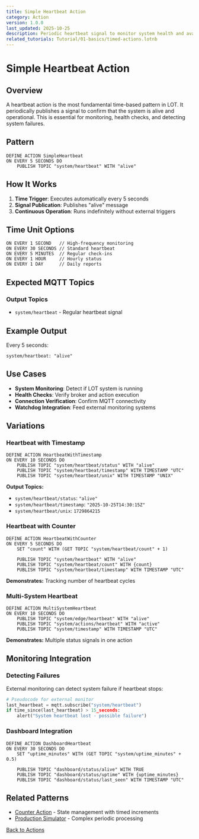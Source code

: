 ```yaml
---
title: Simple Heartbeat Action
category: Action
version: 1.0.0
last_updated: 2025-10-25
description: Periodic heartbeat signal to monitor system health and availability
related_tutorials: Tutorial/01-basics/timed-actions.lotnb
---
```


# Simple Heartbeat Action

## Overview

A heartbeat action is the most fundamental time-based pattern in LOT. It periodically publishes a signal to confirm that the system is alive and operational. This is essential for monitoring, health checks, and detecting system failures.

## Pattern

```lot
DEFINE ACTION SimpleHeartbeat
ON EVERY 5 SECONDS DO
    PUBLISH TOPIC "system/heartbeat" WITH "alive"
```

## How It Works

1. **Time Trigger**: Executes automatically every 5 seconds
2. **Signal Publication**: Publishes "alive" message
3. **Continuous Operation**: Runs indefinitely without external triggers

## Time Unit Options

```lot
ON EVERY 1 SECOND   // High-frequency monitoring
ON EVERY 30 SECONDS // Standard heartbeat
ON EVERY 5 MINUTES  // Regular check-ins
ON EVERY 1 HOUR     // Hourly status
ON EVERY 1 DAY      // Daily reports
```

## Expected MQTT Topics

### Output Topics
- `system/heartbeat` - Regular heartbeat signal

## Example Output

Every 5 seconds:
```
system/heartbeat: "alive"
```

## Use Cases

- **System Monitoring**: Detect if LOT system is running
- **Health Checks**: Verify broker and action execution
- **Connection Verification**: Confirm MQTT connectivity
- **Watchdog Integration**: Feed external monitoring systems

## Variations

### Heartbeat with Timestamp

```lot
DEFINE ACTION HeartbeatWithTimestamp
ON EVERY 10 SECONDS DO
    PUBLISH TOPIC "system/heartbeat/status" WITH "alive"
    PUBLISH TOPIC "system/heartbeat/timestamp" WITH TIMESTAMP "UTC"
    PUBLISH TOPIC "system/heartbeat/unix" WITH TIMESTAMP "UNIX"
```

**Output Topics:**
- `system/heartbeat/status`: `"alive"`
- `system/heartbeat/timestamp`: `"2025-10-25T14:30:15Z"`
- `system/heartbeat/unix`: `1729864215`

### Heartbeat with Counter

```lot
DEFINE ACTION HeartbeatWithCounter
ON EVERY 5 SECONDS DO
    SET "count" WITH (GET TOPIC "system/heartbeat/count" + 1)
    
    PUBLISH TOPIC "system/heartbeat" WITH "alive"
    PUBLISH TOPIC "system/heartbeat/count" WITH {count}
    PUBLISH TOPIC "system/heartbeat/timestamp" WITH TIMESTAMP "UTC"
```

**Demonstrates:** Tracking number of heartbeat cycles

### Multi-System Heartbeat

```lot
DEFINE ACTION MultiSystemHeartbeat
ON EVERY 10 SECONDS DO
    PUBLISH TOPIC "system/edge/heartbeat" WITH "alive"
    PUBLISH TOPIC "system/actions/heartbeat" WITH "active"
    PUBLISH TOPIC "system/timestamp" WITH TIMESTAMP "UTC"
```

**Demonstrates:** Multiple status signals in one action

## Monitoring Integration

### Detecting Failures

External monitoring can detect system failure if heartbeat stops:

```python
# Pseudocode for external monitor
last_heartbeat = mqtt.subscribe("system/heartbeat")
if time_since(last_heartbeat) > 15_seconds:
    alert("System heartbeat lost - possible failure")
```

### Dashboard Integration

```lot
DEFINE ACTION DashboardHeartbeat
ON EVERY 30 SECONDS DO
    SET "uptime_minutes" WITH (GET TOPIC "system/uptime_minutes" + 0.5)
    
    PUBLISH TOPIC "dashboard/status/alive" WITH TRUE
    PUBLISH TOPIC "dashboard/status/uptime" WITH {uptime_minutes}
    PUBLISH TOPIC "dashboard/status/last_seen" WITH TIMESTAMP "UTC"
```

## Related Patterns

- [Counter Action](./Counter-Action.md) - State management with timed increments
- [Production Simulator](./Production-Simulator.md) - Complex periodic processing

[Back to Actions](../DEFINE%20ACTION.md)

